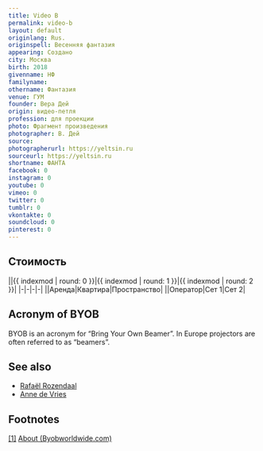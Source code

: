 ```yaml
---
title: Video B
permalink: video-b
layout: default
originlang: Rus.
originspell: Весенняя фантазия
appearing: Создано
city: Москва
birth: 2018
givenname: НФ
familyname:
othername: Фантазия
venue: ГУМ
founder: Вера Дей
origin: видео-петля
profession: для проекции
photo: Фрагмент произведения
photographer: В. Дей
source:
photographerurl: https://yeltsin.ru
sourceurl: https://yeltsin.ru
shortname: ФАНТА
facebook: 0
instagram: 0
youtube: 0
vimeo: 0
twitter: 0
tumblr: 0
vkontakte: 0
soundcloud: 0
pinterest: 0
---
```


## Стоимость
||{{ indexmod | round: 0 }}|{{ indexmod | round: 1 }}|{{ indexmod | round: 2 }}|
|-|-|-|-|
||Аренда|Квартира|Пространство|
||Оператор|Сет 1|Сет 2|

## Acronym of BYOB

BYOB is an acronym for “Bring Your Own Beamer”. In Europe projectors are often referred to as “beamers”.

## See also

+ [Rafaël Rozendaal](rozendaal-rafael)
+ [Anne de Vries](vries-anne-de)

## Footnotes

[[1]](#a1) <span id="f1"></span> [About (Byobworldwide.com)](http://www.byobworldwide.com/)
